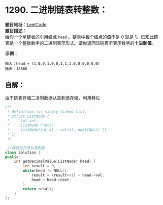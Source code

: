 # 1290. 二进制链表转整数：
**题目地址：**[LeetCode](https://leetcode-cn.com/problems/convert-binary-number-in-a-linked-list-to-integer/)  
**题目描述：**  
给你一个单链表的引用结点 `head` 。链表中每个结点的值不是 0 就是 1。已知此链表是一个整数数字的二进制表示形式。请你返回该链表所表示数字的**十进制值**。

**示例：**
```
输入：head = [1,0,0,1,0,0,1,1,1,0,0,0,0,0,0]
输出：18880
```

## 自解：
由于链表存储二进制数据从高到低存储，利用移位
```cpp
/**
 * Definition for singly-linked list.
 * struct ListNode {
 *     int val;
 *     ListNode *next;
 *     ListNode(int x) : val(x), next(NULL) {}
 * };
 */

 //链表为正序从高到低
class Solution {
public:
    int getDecimalValue(ListNode* head) {
        int result = 0;
        while(head != NULL){
            result = (result<<1) + head->val;
            head = head->next;
        }
        return result;
    }
};
```